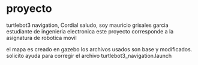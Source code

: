 # proyecto
turtlebot3 navigation, 
Cordial saludo, soy mauricio grisales garcia estudiante de ingenieria electronica
este proyecto corresponde a la asignatura de robotica movil

el mapa es creado en gazebo 
los archivos usados son base y modificados.
solicito ayuda para corregir el archivo turtlebot3_navigation.launch
